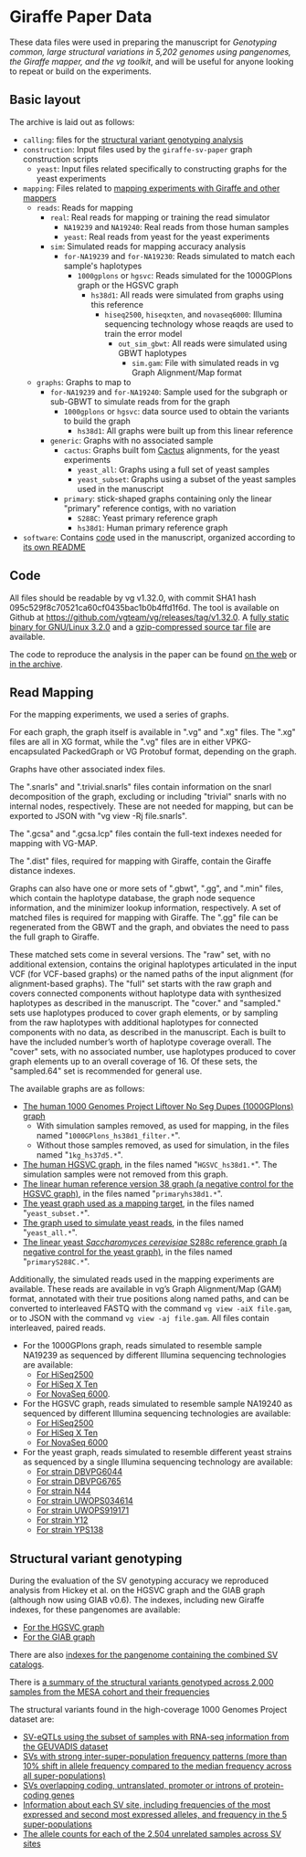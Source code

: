 # Giraffe Paper Data

These data files were used in preparing the manuscript for *Genotyping common, large structural variations in 5,202 genomes using pangenomes, the Giraffe mapper, and the vg toolkit*, and will be useful for anyone looking to repeat or build on the experiments.

<!-- The archiving pipeline will turn links under the following URL into relative links: https://cgl.gi.ucsc.edu/data/giraffe/ -->

## Basic layout

The archive is laid out as follows:

* `calling`: files for the [structural variant genotyping analysis](#structural-variant-genotyping)
* `construction`: Input files used by the `giraffe-sv-paper` graph construction scripts
    * `yeast`: Input files related specifically to constructing graphs for the yeast experiments
* `mapping`: Files related to [mapping experiments with Giraffe and other mappers](#read-mapping)
    * `reads`: Reads for mapping
        * `real`: Real reads for mapping or training the read simulator
            * `NA19239` and `NA19240`: Real reads from those human samples
            * `yeast`: Real reads from yeast for the yeast experiments
        * `sim`: Simulated reads for mapping accuracy analysis
            * `for-NA19239` and `for-NA19230`: Reads simulated to match each sample's haplotypes
                * `1000gplons` or `hgsvc`: Reads simulated for the 1000GPlons graph or the HGSVC graph
                    * `hs38d1`: All reads were simulated from graphs using this reference
                        * `hiseq2500`, `hiseqxten`, and `novaseq6000`: Illumina sequencing technology whose reaqds are used to train the error model
                            * `out_sim_gbwt`: All reads were simulated using GBWT haplotypes
                                * `sim.gam`: File with simulated reads in vg Graph Alignment/Map format
    * `graphs`: Graphs to map to
        * `for-NA19239` and `for-NA19240`: Sample used for the subgraph or sub-GBWT to simulate reads from for the graph
            * `1000gplons` or `hgsvc`: data source used to obtain the variants to build the graph
                * `hs38d1`: All graphs were built up from this linear reference
        * `generic`: Graphs with no associated sample
            * `cactus`: Graphs built fom [Cactus](https://github.com/ComparativeGenomicsToolkit/cactus#readme) alignments, for the yeast experiments
                * `yeast_all`: Graphs using a full set of yeast samples
                * `yeast_subset`: Graphs using a subset of the yeast samples used in the manuscript
            * `primary`: stick-shaped graphs containing only the linear "primary" reference contigs, with no variation
                * `S288C`: Yeast primary reference graph
                * `hs38d1`: Human primary reference graph
* `software`: Contains [code](#code) used in the manuscript, organized according to [its own README](https://cgl.gi.ucsc.edu/data/giraffe/software/README.md)

## Code
All files should be readable by vg v1.32.0, with commit SHA1 hash 095c529f8c70521ca60cf0435bac1b0b4ffd1f6d. The tool is available on Github at https://github.com/vgteam/vg/releases/tag/v1.32.0. A [fully static binary for GNU/Linux 3.2.0](https://cgl.gi.ucsc.edu/data/giraffe/software/code/vg/v1.32.0/vg) and a [gzip-compressed source tar file](https://cgl.gi.ucsc.edu/data/giraffe/software/code/vg/v1.32.0/vg-v1.32.0.tar.gz) are available.

The code to reproduce the analysis in the paper can be found [on the web](https://github.com/vgteam/giraffe-sv-paper) or [in the archive](https://cgl.gi.ucsc.edu/data/giraffe/software/code/giraffe-sv-paper/).

## Read Mapping
For the mapping experiments, we used a series of graphs.

For each graph, the graph itself is available in ".vg" and ".xg" files. The ".xg" files are all in XG format, while the ".vg" files are in either VPKG-encapsulated PackedGraph or VG Protobuf format, depending on the graph.

Graphs have other associated index files.

The ".snarls" and ".trivial.snarls" files contain information on the snarl decomposition of the graph, excluding or including "trivial" snarls with no internal nodes, respectively. These are not needed for mapping, but can be exported to JSON with "vg view -Rj file.snarls".

The ".gcsa" and ".gcsa.lcp" files contain the full-text indexes needed for mapping with VG-MAP.

The ".dist" files, required for mapping with Giraffe, contain the Giraffe distance indexes.

Graphs can also have one or more sets of ".gbwt", ".gg", and ".min" files, which contain the haplotype database, the graph node sequence information, and the minimizer lookup information, respectively. A set of matched files is required for mapping with Giraffe. The ".gg" file can be regenerated from the GBWT and the graph, and obviates the need to pass the full graph to Giraffe.

These matched sets come in several versions. The "raw" set, with no additional extension, contains the original haplotypes articulated in the input VCF (for VCF-based graphs) or the named paths of the input alignment (for alignment-based graphs). The "full" set starts with the raw graph and covers connected components without haplotype data with synthesized haplotypes as described in the manuscript. The "cover.<number>" and "sampled.<number>" sets use haplotypes produced to cover graph elements, or by sampling from the raw haplotypes with additional haplotypes for connected components with no data, as described in the manuscript. Each is built to have the included number’s worth of haplotype coverage overall. The "cover" sets, with no associated number, use haplotypes produced to cover graph elements up to an overall coverage of 16. Of these sets, the "sampled.64" set is recommended for general use.

The available graphs are as follows:
* [The human 1000 Genomes Project Liftover No Seg Dupes (1000GPlons) graph](https://cgl.gi.ucsc.edu/data/giraffe/mapping/graphs/for-NA19239/1000gplons/hs38d1/)
    * With simulation samples removed, as used for mapping, in the files named "`1000GPlons_hs38d1_filter.*`".
    * Without those samples removed, as used for simulation, in the files named "`1kg_hs37d5.*`".
* [The human HGSVC graph](https://cgl.gi.ucsc.edu/data/giraffe/mapping/graphs/for-NA19240/hgsvc/hs38d1/), in the files named "`HGSVC_hs38d1.*`". The simulation samples were not removed from this graph.
* [The linear human reference version 38 graph (a negative control for the HGSVC graph)](https://cgl.gi.ucsc.edu/data/giraffe/mapping/graphs/generic/primary/hs38d1/), in the files named "`primaryhs38d1.*`".
* [The yeast graph used as a mapping target](https://cgl.gi.ucsc.edu/data/giraffe/mapping/graphs/generic/cactus/yeast_subset/), in the files named "`yeast_subset.*`".
* [The graph used to simulate yeast reads](https://cgl.gi.ucsc.edu/data/giraffe/mapping/graphs/generic/cactus/yeast_all/), in the files named "`yeast_all.*`".
* [The linear yeast *Saccharomyces cerevisiae* S288c reference graph (a negative control for the yeast graph)](https://cgl.gi.ucsc.edu/data/giraffe/mapping/graphs/generic/primary/S288C/), in the files named "`primaryS288C.*`".

Additionally, the simulated reads used in the mapping experiments are available. These reads are available in vg’s Graph Alignment/Map (GAM) format, annotated with their true positions along named paths, and can be converted to interleaved FASTQ with the command `vg view -aiX file.gam`, or to JSON with the command `vg view -aj file.gam`. All files contain interleaved, paired reads.
* For the 1000GPlons graph, reads simulated to resemble sample NA19239 as sequenced by different Illumina sequencing technologies are available:
   * [For HiSeq2500](https://cgl.gi.ucsc.edu/data/giraffe/reads/sim/for-NA19239/1000gplons/hs38d1/hiseq2500/out_sim_gbwt/sim.gam)
   * [For HiSeq X Ten](https://cgl.gi.ucsc.edu/data/giraffe/reads/sim/1000gplons/hs38d1/hs37d5/hiseqxten/out_sim_gbwt/sim.gam)
   * [For NovaSeq 6000](https://cgl.gi.ucsc.edu/data/giraffe/reads/sim/1000gplons/hs38d1/hs37d5/novaseq6000/out_sim_gbwt/sim.gam).
* For the HGSVC graph, reads simulated to resemble sample NA19240 as sequenced by different Illumina sequencing technologies are available:
   * [For HiSeq2500](https://cgl.gi.ucsc.edu/data/giraffe/reads/sim/for-NA19240/hgsvc/grch38/hiseq2500/out_sim_gbwt/sim.gam)
   * [For HiSeq X Ten](https://cgl.gi.ucsc.edu/data/giraffe/reads/sim/for-NA19240/hgsvc/grch38/hiseqxten/out_sim_gbwt/sim.gam)
   * [For NovaSeq 6000](https://cgl.gi.ucsc.edu/data/giraffe/reads/sim/for-NA19240/hgsvc/grch38/novaseq6000/out_sim_gbwt/sim.gam)
* For the yeast graph, reads simulated to resemble different yeast strains as sequenced by a single Illumina sequencing technology are available:
   * [For strain DBVPG6044](https://cgl.gi.ucsc.edu/data/giraffe/reads/sim/yeast/sim-DBVPG6044.gam)
   * [For strain DBVPG6765](https://cgl.gi.ucsc.edu/data/giraffe/reads/sim/yeast/sim-DBVPG6765.gam)
   * [For strain N44](https://cgl.gi.ucsc.edu/data/giraffe/reads/sim/yeast/sim-N44.gam)
   * [For strain UWOPS034614](https://cgl.gi.ucsc.edu/data/giraffe/reads/sim/yeast/sim-UWOPS034614.gam)
   * [For strain UWOPS919171](https://cgl.gi.ucsc.edu/data/giraffe/reads/sim/yeast/sim-UWOPS919171.gam)
   * [For strain Y12](https://cgl.gi.ucsc.edu/data/giraffe/reads/sim/yeast/sim-Y12.gam)
   * [For strain YPS138](https://cgl.gi.ucsc.edu/data/giraffe/reads/sim/yeast/sim-YPS138.gam)

## Structural variant genotyping

During the evaluation of the SV genotyping accuracy we reproduced analysis from Hickey et al. on the HGSVC graph and the GIAB graph (although now using GIAB v0.6). The indexes, including new Giraffe indexes, for these pangenomes are available:
   * [For the HGSVC graph](https://cgl.gi.ucsc.edu/data/giraffe/calling/hgsvc/)
   * [For the GIAB graph](https://cgl.gi.ucsc.edu/data/giraffe/calling/giab/)

There are also [indexes for the pangenome containing the combined SV catalogs](https://cgl.gi.ucsc.edu/data/giraffe/calling/combined-sv-graph/).

There is [a summary of the structural variants genotyped across 2,000 samples from the MESA cohort and their frequencies](https://cgl.gi.ucsc.edu/data/giraffe/calling/vggiraffe-sv-mesa-svsites.csv.gz)

The structural variants found in the high-coverage 1000 Genomes Project dataset are:
   * [SV-eQTLs using the subset of samples with RNA-seq information from the GEUVADIS dataset](calling/vggiraffe-sv-eqtl-geuvadis.FDR01.csv)
   * [SVs with strong inter-super-population frequency patterns (more than 10% shift in allele frequency compared to the median frequency across all super-populations)](https://cgl.gi.ucsc.edu/data/giraffe/calling/vggiraffe-sv-superpop-af-diff-med10.csv.gz)
   * [SVs overlapping coding, untranslated, promoter or introns of protein-coding genes](https://cgl.gi.ucsc.edu/data/giraffe/calling/vggiraffe-sv-2504kgp-pcgenes.csv.gz)
   * [Information about each SV site, including frequencies of the most expressed and second most expressed alleles, and frequency in the 5 super-populations](https://cgl.gi.ucsc.edu/data/giraffe/calling/vggiraffe-sv-2504kgp-svsites.csv.gz)
   * [The allele counts for each of the 2,504 unrelated samples across SV sites](https://cgl.gi.ucsc.edu/data/giraffe/calling/vggiraffe-sv-2504kgp-svsite-ac.tsv.gz)

